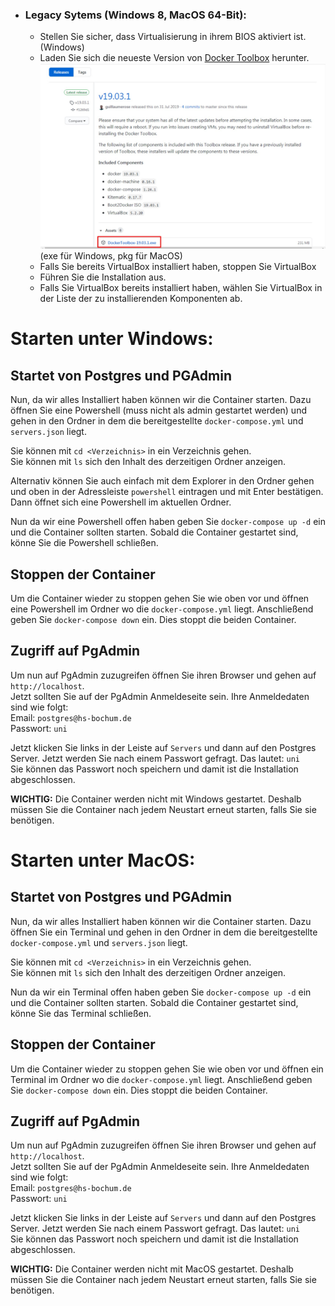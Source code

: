 - ### Legacy Sytems (Windows 8, MacOS 64-Bit):
    - Stellen Sie sicher, dass Virtualisierung in ihrem BIOS aktiviert ist. (Windows) 
    - Laden Sie sich die neueste Version von [Docker Toolbox](https://github.com/docker/toolbox/releases) herunter.
    ![Download](https://raw.githubusercontent.com/Flusinerd/Uni-Docker-Manual/master/images/Docker-Toolbox-Download.jpg) (exe für Windows, pkg für MacOS)
    - Falls Sie bereits VirtualBox installiert haben, stoppen Sie VirtualBox
    - Führen Sie die Installation aus.
    - Falls Sie VirtualBox bereits installiert haben, wählen Sie VirtualBox in der Liste der zu installierenden Komponenten ab.

# Starten unter Windows:
  ## Startet von Postgres und PGAdmin
Nun, da wir alles Installiert haben können wir die Container starten.
Dazu öffnen Sie eine Powershell (muss nicht als admin gestartet werden)  und gehen in den Ordner in dem die bereitgestellte ``docker-compose.yml`` und ``servers.json`` liegt.

Sie können mit ``cd <Verzeichnis>`` in ein Verzeichnis gehen.  
Sie können mit ``ls`` sich den Inhalt des derzeitigen Ordner anzeigen.  

Alternativ können Sie auch einfach mit dem Explorer in den Ordner gehen und oben in der Adressleiste ``powershell`` eintragen und mit Enter bestätigen. Dann öffnet sich eine Powershell im aktuellen Ordner.

Nun da wir eine Powershell offen haben geben Sie ``docker-compose up -d`` ein und die Container sollten starten. Sobald die Container gestartet sind, könne Sie die Powershell schließen.

## Stoppen der Container
Um die Container wieder zu stoppen gehen Sie wie oben vor und öffnen eine Powershell im Ordner wo die ``docker-compose.yml`` liegt.
Anschließend geben Sie ``docker-compose down`` ein. Dies stoppt die beiden Container.

## Zugriff auf PgAdmin
Um nun auf PgAdmin zuzugreifen öffnen Sie ihren Browser und gehen auf ``http://localhost``.  
Jetzt sollten Sie auf der PgAdmin Anmeldeseite sein. Ihre Anmeldedaten sind wie folgt:  
Email: ``postgres@hs-bochum.de``  
Passwort: ``uni``  

Jetzt klicken Sie links in der Leiste auf ``Servers`` und dann auf den Postgres Server. Jetzt werden Sie nach einem Passwort gefragt. Das lautet: ``uni``  
Sie können das Passwort noch speichern und damit ist die Installation abgeschlossen.  

**WICHTIG:** Die Container werden nicht mit Windows gestartet. Deshalb müssen Sie die Container nach jedem Neustart erneut starten, falls Sie sie benötigen.
# Starten unter MacOS:
## Startet von Postgres und PGAdmin
Nun, da wir alles Installiert haben können wir die Container starten.
Dazu öffnen Sie ein Terminal und gehen in den Ordner in dem die bereitgestellte ``docker-compose.yml`` und ``servers.json`` liegt.

Sie können mit ``cd <Verzeichnis>`` in ein Verzeichnis gehen.  
Sie können mit ``ls`` sich den Inhalt des derzeitigen Ordner anzeigen.

Nun da wir ein Terminal offen haben geben Sie ``docker-compose up -d`` ein und die Container sollten starten. Sobald die Container gestartet sind, könne Sie das Terminal schließen.

## Stoppen der Container
Um die Container wieder zu stoppen gehen Sie wie oben vor und öffnen ein Terminal im Ordner wo die ``docker-compose.yml`` liegt.
Anschließend geben Sie ``docker-compose down`` ein. Dies stoppt die beiden Container.

## Zugriff auf PgAdmin
Um nun auf PgAdmin zuzugreifen öffnen Sie ihren Browser und gehen auf ``http://localhost``.  
Jetzt sollten Sie auf der PgAdmin Anmeldeseite sein. Ihre Anmeldedaten sind wie folgt:  
Email: ``postgres@hs-bochum.de``  
Passwort: ``uni``  

Jetzt klicken Sie links in der Leiste auf ``Servers`` und dann auf den Postgres Server. Jetzt werden Sie nach einem Passwort gefragt. Das lautet: ``uni``  
Sie können das Passwort noch speichern und damit ist die Installation abgeschlossen.  

**WICHTIG:** Die Container werden nicht mit MacOS gestartet. Deshalb müssen Sie die Container nach jedem Neustart erneut starten, falls Sie sie benötigen.

